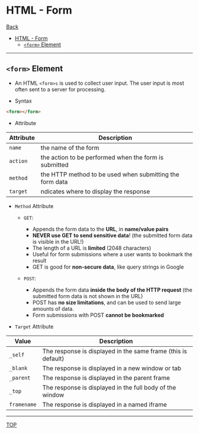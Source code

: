 # HTML - Form

[Back](./index.md)

- [HTML - Form](#html---form)
  - [`<form>` Element](#form-element)

---

## `<form>` Element

- An HTML `<form>s` is used to collect user input. The user input is most often sent to a server for processing.

- Syntax

```html
<form></form>
```

- Attribute

| Attribute | Description                                              |
| --------- | -------------------------------------------------------- |
| `name`    | the name of the form                                     |
| `action`  | the action to be performed when the form is submitted    |
| `method`  | the HTTP method to be used when submitting the form data |
| `target`  | ndicates where to display the response                   |

- `Method` Attribute

  - `GET`:

    - Appends the form data to the **URL**, in **name/value pairs**
    - **NEVER use GET to send sensitive data**! (the submitted form data is visible in the URL!)
    - The length of a URL is **limited** (2048 characters)
    - Useful for form submissions where a user wants to bookmark the result
    - GET is good for **non-secure data**, like query strings in Google

  - `POST`:
    - Appends the form data **inside the body of the HTTP request** (the submitted form data is not shown in the URL)
    - POST has **no size limitations**, and can be used to send large amounts of data.
    - Form submissions with POST **cannot be bookmarked**

- `Target` Attribute

| Value       | Description                                                   |
| ----------- | ------------------------------------------------------------- |
| `_self`     | The response is displayed in the same frame (this is default) |
| `_blank`    | The response is displayed in a new window or tab              |
| `_parent`   | The response is displayed in the parent frame                 |
| `_top`      | The response is displayed in the full body of the window      |
| `framename` | The response is displayed in a named iframe                   |

---

[TOP](#html---form)
